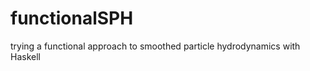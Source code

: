 functionalSPH
=============

trying a functional approach to smoothed particle hydrodynamics with Haskell
